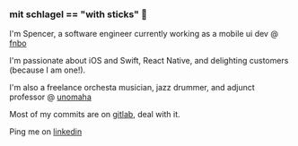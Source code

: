 ### mit schlagel == "with sticks" 🥁

I'm Spencer, a software engineer currently working as a mobile ui dev @ [fnbo](https://www.fnbo.com)

I'm passionate about iOS and Swift, React Native, and delighting customers (because I am one!).

I'm also a freelance orchesta musician, jazz drummer, and adjunct professor @ [unomaha](https://www.unomaha.edu)

Most of my commits are on [gitlab](https://www.gitlab.com), deal with it.

Ping me on [linkedin](https://www.linkedin.com/in/spencer-jones-omaha/)
